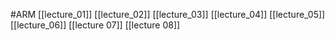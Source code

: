 #ARM 
[[lecture_01]]
[[lecture_02]]
[[lecture_03]]
[[lecture_04]]
[[lecture_05]]
[[lecture_06]]
[[lecture 07]]
[[lecture 08]]
